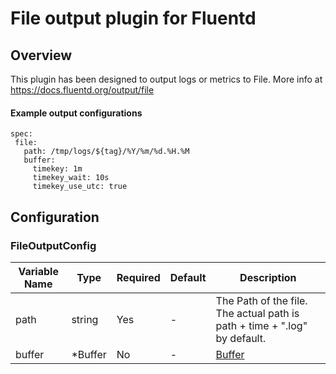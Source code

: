 # File output plugin for Fluentd
## Overview
This plugin has been designed to output logs or metrics to File.
More info at https://docs.fluentd.org/output/file

 #### Example output configurations
 ```
 spec:
  file:
    path: /tmp/logs/${tag}/%Y/%m/%d.%H.%M
    buffer:
      timekey: 1m
      timekey_wait: 10s
      timekey_use_utc: true
 ```

## Configuration
### FileOutputConfig
| Variable Name | Type | Required | Default | Description |
|---|---|---|---|---|
| path | string | Yes | - | The Path of the file. The actual path is path + time + ".log" by default.<br> |
| buffer | *Buffer | No | - | [Buffer](./buffer.md)<br> |
